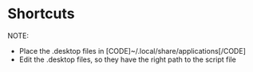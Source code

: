 Shortcuts
=========
NOTE:<br>
<ul>
 <li> Place the .desktop files in [CODE]~/.local/share/applications[/CODE]
 <li> Edit the .desktop files, so they have the right path to the script file
</ul>